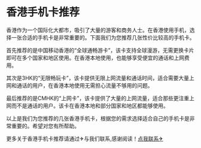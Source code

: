 # 香港手机卡推荐

香港作为一个国际化大都市，吸引了大量的游客和商务人士。在香港使用手机，选择一张合适的手机卡是非常重要的。下面我们为您推荐几张性价比较高的手机卡。

首先推荐的是中国移动香港的“全球通畅游卡”，该卡支持全球漫游，无需更换卡片即可在多个国家和地区使用。在香港本地使用，也能够享受便宜的通话和上网费用。

其次是3HK的“无限畅玩卡”，该卡提供无限上网流量和通话时间，适合需要大量上网和通话的用户，在香港本地使用无需担心流量不够用的问题。

最后推荐的是CMHK的“上网卡”，该卡提供了大量的上网流量，适合那些更注重上网而不是通话的用户。该卡在香港本地和部分国家和地区都能够使用。

以上是我们为您推荐的几张香港手机卡，根据您的需求选择适合自己的手机卡是非常重要的。希望对您有所帮助。

更多关于香港手机卡推荐请通过✈与我们联系,感谢阅读！[点我联系✈](https://news.G208.com)